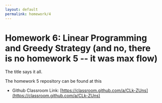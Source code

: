 ```yaml
---
layout: default
permalink: homework/4
---
```


# Homework 6: Linear Programming and Greedy Strategy (and no, there is no homework 5 -- it was max flow)

The title says it all. 

The homework 5 repository can be found at this

* Github Classroom Link: [https://classroom.github.com/a/CLk-ZUns](https://classroom.github.com/a/CLk-ZUns)



